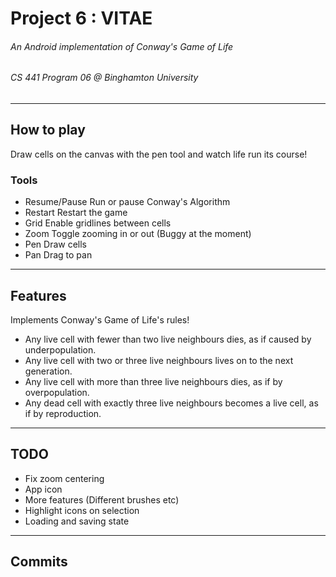 # Project 6 : VITAE
###### An Android implementation of Conway's Game of Life
###### CS 441 Program 06 @ Binghamton University

----

## How to play

Draw cells on the canvas with the pen tool and watch life run its course!

### Tools

 - Resume/Pause     Run or pause Conway's Algorithm
 - Restart          Restart the game
 - Grid             Enable gridlines between cells
 - Zoom             Toggle zooming in or out (Buggy at the moment)
 - Pen              Draw cells
 - Pan              Drag to pan

----

## Features

Implements Conway's Game of Life's rules!

 - Any live cell with fewer than two live neighbours dies, as if caused by underpopulation.
 - Any live cell with two or three live neighbours lives on to the next generation.
 - Any live cell with more than three live neighbours dies, as if by overpopulation.
 - Any dead cell with exactly three live neighbours becomes a live cell, as if by reproduction.

----

## TODO

 - Fix zoom centering
 - App icon
 - More features (Different brushes etc)
 - Highlight icons on selection
 - Loading and saving state

----

## Commits
